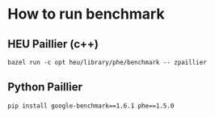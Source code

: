 # How to run benchmark

## HEU Paillier (c++)

```shell
bazel run -c opt heu/library/phe/benchmark -- zpaillier
```


## Python Paillier

```shell
pip install google-benchmark==1.6.1 phe==1.5.0
```
